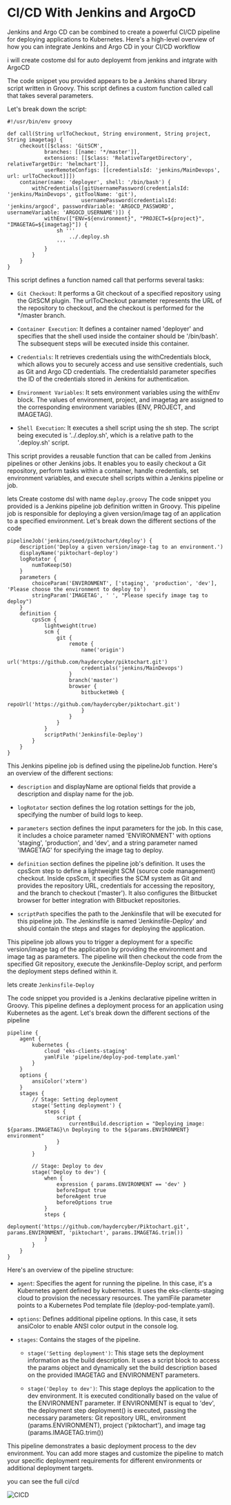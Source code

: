 # CI/CD With Jenkins and ArgoCD 
Jenkins and Argo CD can be combined to create a powerful CI/CD pipeline for deploying applications to Kubernetes. Here's a high-level overview of how you can integrate Jenkins and Argo CD in your CI/CD workflow

i will create costome dsl for auto deployemt from jenkins and intgrate with ArgoCD

The code snippet you provided appears to be a Jenkins shared library script written in Groovy. This script defines a custom function called call that takes several parameters.

Let's break down the script:
```
#!/usr/bin/env groovy

def call(String urlToCheckout, String environment, String project, String imagetag) {
    checkout([$class: 'GitSCM',
            branches: [[name: '*/master']],
            extensions: [[$class: 'RelativeTargetDirectory', relativeTargetDir: 'helmchart']],
            userRemoteConfigs: [[credentialsId: 'jenkins/MainDevops', url: urlToCheckout]]])
    container(name: 'deployer', shell: '/bin/bash') {
        withCredentials([gitUsernamePassword(credentialsId: 'jenkins/MainDevops', gitToolName: 'git'),
                        usernamePassword(credentialsId: 'jenkins/argocd', passwordVariable: 'ARGOCD_PASSWORD', usernameVariable: 'ARGOCD_USERNAME')]) {
            withEnv(["ENV=${environment}", "PROJECT=${project}", "IMAGETAG=${imagetag}"]) {
                sh '''
                    ../.deploy.sh
                '''
            }
        }
    }
}
```
This script defines a function named call that performs several tasks:

* `Git Checkout`: It performs a Git checkout of a specified repository using the GitSCM plugin. The urlToCheckout parameter represents the URL of the repository to checkout, and the checkout is performed for the */master branch.

* `Container Execution`: It defines a container named 'deployer' and specifies that the shell used inside the container should be '/bin/bash'. The subsequent steps will be executed inside this container.

* `Credentials`: It retrieves credentials using the withCredentials block, which allows you to securely access and use sensitive credentials, such as Git and Argo CD credentials. The credentialsId parameter specifies the ID of the credentials stored in Jenkins for authentication.

* `Environment Variables`: It sets environment variables using the withEnv block. The values of environment, project, and imagetag are assigned to the corresponding environment variables (ENV, PROJECT, and IMAGETAG).

* `Shell Execution`: It executes a shell script using the sh step. The script being executed is '../.deploy.sh', which is a relative path to the '.deploy.sh' script.

This script provides a reusable function that can be called from Jenkins pipelines or other Jenkins jobs. It enables you to easily checkout a Git repository, perform tasks within a container, handle credentials, set environment variables, and execute shell scripts within a Jenkins pipeline or job.


lets Create costome dsl with name  `deploy.groovy`
The code snippet you provided is a Jenkins pipeline job definition written in Groovy. This pipeline job is responsible for deploying a given version/image tag of an application to a specified environment. Let's break down the different sections of the code
```
pipelineJob('jenkins/seed/piktochart/deploy') {
    description('Deploy a given version/image-tag to an environment.')
    displayName('piktochart-deploy')
    logRotator {
        numToKeep(50)
    }
    parameters {
        choiceParam('ENVIRONMENT', ['staging', 'production', 'dev'], 'Please choose the environment to deploy to')
        stringParam('IMAGETAG', ' ', "Please specify image tag to deploy")
    }
    definition {
        cpsScm {
            lightweight(true)
            scm {
                git {
                    remote {
                        name('origin')
                        url('https://github.com/haydercyber/piktochart.git')
                        credentials('jenkins/MainDevops')
                    }
                    branch('master')
                    browser {
                        bitbucketWeb {
                            repoUrl('https://github.com/haydercyber/piktochart.git')
                        }
                    }
                }
            }
            scriptPath('Jenkinsfile-Deploy')
        }
    }
}
```
This Jenkins pipeline job is defined using the pipelineJob function. Here's an overview of the different sections:

* `description` and displayName are optional fields that provide a description and display name for the job.
* `logRotator` section defines the log rotation settings for the job, specifying the number of build logs to keep.

* `parameters` section defines the input parameters for the job. In this case, it includes a choice parameter named 'ENVIRONMENT' with options 'staging', 'production', and 'dev', and a string parameter named 'IMAGETAG' for specifying the image tag to deploy.

* `definition` section defines the pipeline job's definition. It uses the cpsScm step to define a lightweight SCM (source code management) checkout. Inside cpsScm, it specifies the SCM system as Git and provides the repository URL, credentials for accessing the repository, and the branch to checkout ('master'). It also configures the Bitbucket browser for better integration with Bitbucket repositories.

* `scriptPath` specifies the path to the Jenkinsfile that will be executed for this pipeline job. The Jenkinsfile is named 'Jenkinsfile-Deploy' and should contain the steps and stages for deploying the application.

This pipeline job allows you to trigger a deployment for a specific version/image tag of the application by providing the environment and image tag as parameters. The pipeline will then checkout the code from the specified Git repository, execute the Jenkinsfile-Deploy script, and perform the deployment steps defined within it.

lets create `Jenkinsfile-Deploy`

The code snippet you provided is a Jenkins declarative pipeline written in Groovy. This pipeline defines a deployment process for an application using Kubernetes as the agent. Let's break down the different sections of the pipeline

```
pipeline {
    agent {
        kubernetes {
            cloud 'eks-clients-staging'
            yamlFile 'pipeline/deploy-pod-template.yaml'
        }
    }
    options {
        ansiColor('xterm')
    }
    stages {
        // Stage: Setting deployment
        stage('Setting deployment') {
            steps {
                script {
                    currentBuild.description = "Deploying image: ${params.IMAGETAG}\n Deploying to the ${params.ENVIRONMENT} environment"
                }
            }
        }
        
        // Stage: Deploy to dev
        stage('Deploy to dev') {
            when {
                expression { params.ENVIRONMENT == 'dev' }
                beforeInput true
                beforeAgent true
                beforeOptions true
            }
            steps {
                deployment('https://github.com/haydercyber/Piktochart.git', params.ENVIRONMENT, 'piktochart', params.IMAGETAG.trim())
            }
        }
    }
}

```
Here's an overview of the pipeline structure:

* `agent`: Specifies the agent for running the pipeline. In this case, it's a Kubernetes agent defined by kubernetes. It uses the eks-clients-staging cloud to provision the necessary resources. The yamlFile parameter points to a Kubernetes Pod template file (deploy-pod-template.yaml).

* `options`: Defines additional pipeline options. In this case, it sets ansiColor to enable ANSI color output in the console log.

* `stages`: Contains the stages of the pipeline.
    * `stage('Setting deployment')`: This stage sets the deployment information as the build description. It uses a script block to access the params object and dynamically set the build description based on the provided IMAGETAG and ENVIRONMENT parameters.

    * `stage('Deploy to dev')`: This stage deploys the application to the dev environment. It is executed conditionally based on the value of the ENVIRONMENT parameter. If ENVIRONMENT is equal to 'dev', the deployment step deployment() is executed, passing the necessary parameters: Git repository URL, environment (params.ENVIRONMENT), project ('piktochart'), and image tag (params.IMAGETAG.trim())

This pipeline demonstrates a basic deployment process to the dev environment. You can add more stages and customize the pipeline to match your specific deployment requirements for different environments or additional deployment targets.

you can see the full ci/cd 


![CICD](/assets/CICD.gif)